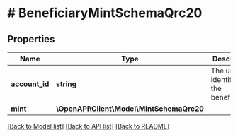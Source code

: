 # # BeneficiaryMintSchemaQrc20

## Properties

Name | Type | Description | Notes
------------ | ------------- | ------------- | -------------
**account_id** | **string** | The unique identifiers of the beneficiaries | [optional]
**mint** | [**\OpenAPI\Client\Model\MintSchemaQrc20**](MintSchemaQrc20.md) |  | [optional]

[[Back to Model list]](../../README.md#models) [[Back to API list]](../../README.md#endpoints) [[Back to README]](../../README.md)
